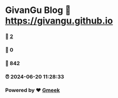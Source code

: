 # GivanGu Blog :link: https://givangu.github.io 
### :page_facing_up: [2](https://givangu.github.io/tag.html) 
### :speech_balloon: 0 
### :hibiscus: 842 
### :alarm_clock: 2024-06-20 11:28:33 
### Powered by :heart: [Gmeek](https://github.com/Meekdai/Gmeek)
